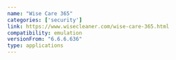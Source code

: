 ```yaml
---
name: "Wise Care 365"
categories: ['security']
link: https://www.wisecleaner.com/wise-care-365.html
compatibility: emulation
versionFrom: "6.6.6.636"
type: applications
---
```


